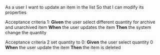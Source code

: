 As a user
I want to update an item in the list
So that I can modify its properties

Acceptance criteria 1:
**Given** the user select different quantity for archive and unarchived item
**When** the user updates the item
**Then** the system change the quantity 

Acceptance criteria 2 set quantity to 0:
**Given** the user select quantity 0
**When** the user update the item
**Then** the item is deleted
